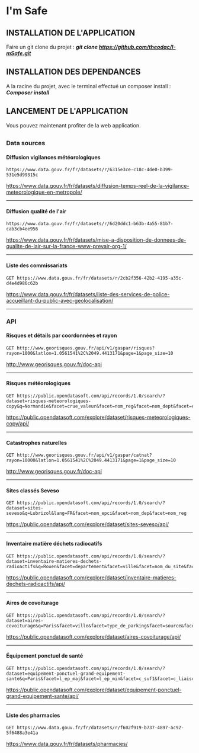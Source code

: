 # I'm Safe

## INSTALLATION DE L'APPLICATION

 Faire un git clone du projet : 
***git clone https://github.com/theodac/I-mSafe.git***

## INSTALLATION DES DEPENDANCES
A la racine du projet, avec le terminal effectué un composer install :
***Composer install***

## LANCEMENT DE L'APPLICATION
Vous pouvez maintenant profiter de la web application.

##  
### Data sources
#### Diffusion vigilances météorologiques

```
https://www.data.gouv.fr/fr/datasets/r/6315e3ce-c18c-4de0-b399-531e5d99315c
```
https://www.data.gouv.fr/fr/datasets/diffusion-temps-reel-de-la-vigilance-meteorologique-en-metropole/

---

#### Diffusion qualité de l'air
```
https://www.data.gouv.fr/fr/datasets/r/6d20ddc1-b63b-4a55-81b7-cab3cb4ee956
```
https://www.data.gouv.fr/fr/datasets/mise-a-disposition-de-donnees-de-qualite-de-lair-sur-la-france-www-prevair-org-1/

---

#### Liste des commissariats
```
GET https://www.data.gouv.fr/fr/datasets/r/2cb2f356-42b2-4195-a35c-d4e4d986c62b
```
https://www.data.gouv.fr/fr/datasets/liste-des-services-de-police-accueillant-du-public-avec-geolocalisation/

---

### API
#### Risques et détails par coordonnées et rayon
```
GET http://www.georisques.gouv.fr/api/v1/gaspar/risques?rayon=1000&latlon=1.0561541%2C%2049.4413171&page=1&page_size=10
```
http://www.georisques.gouv.fr/doc-api

---

#### Risques météorologiques
```
GET https://public.opendatasoft.com/api/records/1.0/search/?dataset=risques-meteorologiques-copy&q=Normandie&facet=crue_valeur&facet=nom_reg&facet=nom_dept&facet=etat_vent&facet=etat_pluie_inondation&facet=etat_orage&facet=etat_inondation&facet=etat_neige&facet=etat_canicule&facet=etat_grand_froid&facet=etat_avalanches
```
https://public.opendatasoft.com/explore/dataset/risques-meteorologiques-copy/api/

---

#### Catastrophes naturelles
```
GET http://www.georisques.gouv.fr/api/v1/gaspar/catnat?rayon=10000&latlon=1.0561541%2C%2049.4413171&page=1&page_size=10
```
http://www.georisques.gouv.fr/doc-api

---

#### Sites classés Seveso
```
GET https://public.opendatasoft.com/api/records/1.0/search/?dataset=sites-seveso&q=Lubrizol&lang=FR&facet=nom_epci&facet=nom_dep&facet=nom_reg
```
https://public.opendatasoft.com/explore/dataset/sites-seveso/api/

---

#### Inventaire matière déchets radiocatifs
```
GET https://public.opendatasoft.com/api/records/1.0/search/?dataset=inventaire-matieres-dechets-radioactifs&q=Rouen&facet=departement&facet=ville&facet=nom_du_site&facet=groupe_de_dechets&facet=categorie&facet=famille_in&facet=principaux_radionucleides
```
https://public.opendatasoft.com/explore/dataset/inventaire-matieres-dechets-radioactifs/api/

---

#### Aires de covoiturage
```
GET https://public.opendatasoft.com/api/records/1.0/search/?dataset=aires-covoiturage&q=Paris&facet=ville&facet=type_de_parking&facet=source&facet=pmr&facet=transport_public&facet=prix&facet=ouverture&facet=lumiere&facet=velo&facet=couv4gbytel&facet=couv4gsfr&facet=couv4gorange&facet=couv4gfree&facet=nom_epci&facet=nom_dep&facet=nom_reg
```
https://public.opendatasoft.com/explore/dataset/aires-covoiturage/api/

---

#### Équipement ponctuel de santé

```
GET https://public.opendatasoft.com/api/records/1.0/search/?dataset=equipement-ponctuel-grand-equipement-sante&q=Paris&facet=l_ep_maj&facet=l_ep_min&facet=c_suf1&facet=c_liaison&facet=l_voie&facet=c_niv3&facet=b_public&facet=c_gestion&facet=b_monument&facet=lib_ql1&facet=val_ql1&facet=lib_qn1&facet=n_sq_co&facet=n_sq_ee
```
https://public.opendatasoft.com/explore/dataset/equipement-ponctuel-grand-equipement-sante/api/

---


#### Liste des pharmacies
```
GET https://www.data.gouv.fr/fr/datasets/r/f602f919-b737-4897-ac92-5f6488a3e41a
```
https://www.data.gouv.fr/fr/datasets/pharmacies/

